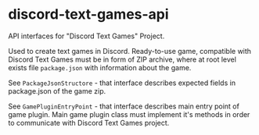# discord-text-games-api
API interfaces for "Discord Text Games" Project.

Used to create text games in Discord.
Ready-to-use game, compatible with Discord Text Games must be in form of ZIP archive, where at root level exists file `package.json` with information about the game.

See `PackageJsonStructore` - that interface describes expected fields in package.json of the game zip.

See `GamePluginEntryPoint` - that interface describes main entry point of game plugin.
Main game plugin class must implement it's methods in order to communicate with Discord Text Games project.